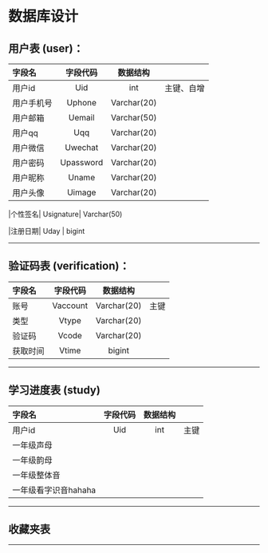 # 数据库设计

## 用户表 (user)：

| 字段名 | 字段代码 |    数据结构   |     |
|  :-   |   :-:   |     :-:     | :-: |
|用户id  |  Uid    | int | 主键、自增 |
|用户手机号| Uphone | Varchar(20) 
|用户邮箱|  Uemail  | Varchar(50) 
|用户qq | Uqq      | Varchar(20)
|用户微信| Uwechat  | Varchar(20)
|用户密码| Upassword| Varchar(20)
|用户昵称| Uname    | Varchar(20)
|用户头像| Uimage   | Varchar(20)

|个性签名| Usignature| Varchar(50)

|注册日期| Uday     | bigint

---

## 验证码表 (verification)：
| 字段名 | 字段代码 |    数据结构   |     |
|  :-   |   :-:   |     :-:     | :-: |
|  账号  | Vaccount | Varchar(20) | 主键 |
|  类型  |   Vtype  | Varchar(20) |
| 验证码 |   Vcode  | Varchar(20) |
|获取时间|   Vtime  | bigint   |

---

## 学习进度表 (study)
| 字段名 | 字段代码 |    数据结构   |     |
|  :-   |   :-:   |     :-:     | :-: |
| 用户id |  Uid    | int | 主键 |
| 一年级声母 | |
| 一年级韵母 | |
| 一年级整体音 | |
| 一年级看字识音hahaha | |




---

## 收藏夹表



---

## 



